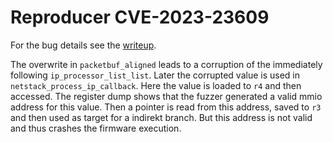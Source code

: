 # Reproducer CVE-2023-23609
For the bug details see the [writeup](../../../../../../../../../04-prev-unknown-vulns/bug-details/contiki-ng/CVE-2023-23609-bt_l2cap_sdu_length_OOB.md).

The overwrite in `packetbuf_aligned` leads to a corruption of the immediately following `ip_processor_list_list`.
Later the corrupted value is used in `netstack_process_ip_callback`.
Here the value is loaded to `r4` and then accessed.
The register dump shows that the fuzzer generated a valid mmio address for this value.
Then a pointer is read from this address, saved to `r3` and then used as target for a indirekt branch.
But this address is not valid and thus crashes the firmware execution.
